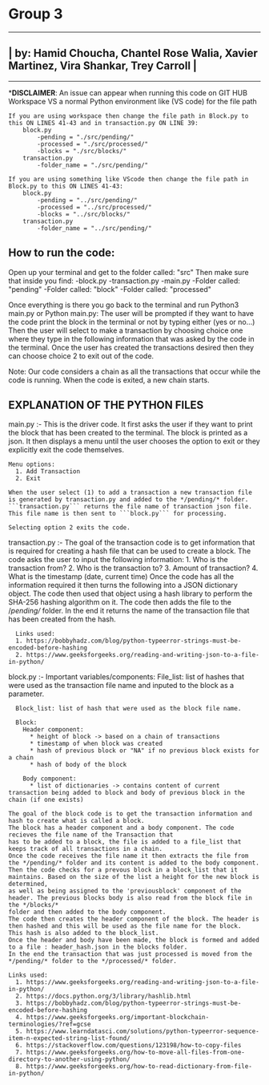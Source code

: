 
# Group 3

  --------------------------------------------------------------------------------------
  | by: Hamid Choucha, Chantel Rose Walia, Xavier Martinez, Vira Shankar, Trey Carroll |
  --------------------------------------------------------------------------------------
---------------------------------------------------------------------------------------------------
***DISCLAIMER**:
An issue can appear when running this code on GIT HUB Workspace VS a normal Python environment like (VS code) for the file path
    
    If you are using workspace then change the file path in Block.py to this ON LINES 41-43 and in transaction.py ON LINE 39:
        block.py
            -pending = "./src/pending/"
            -processed = "./src/processed/"
            -blocks = "./src/blocks/"
        transaction.py
            -folder_name = "./src/pending/"

    If you are using something like VScode then change the file path in Block.py to this ON LINES 41-43:
        block.py
            -pending = "../src/pending/"
            -processed = "../src/processed/"
            -blocks = "../src/blocks/"
        transaction.py
            -folder_name = "../src/pending/"


## How to run the code:
Open up your terminal and get to the folder called: "src"
Then make sure that inside you find:
    -block.py
    -transaction.py
    -main.py
    -Folder called: "pending"
    -Folder called: "block"
    -Folder called: "processed"

Once everything is there you go back to the terminal and run Python3 main.py or Python main.py:
    The user will be prompted if they want to have the code print the block in the terminal or not by typing either (yes or no...)
    Then the user will select to make a transaction by choosing choice one where they type in the following information that was asked by the code in the terminal.
    Once the user has created the transactions desired then they can choose choice 2 to exit out of the code.

Note: Our code considers a chain as all the transactions that occur while the code is running. When the code is exited, a new chain starts.

## EXPLANATION OF THE PYTHON FILES 

main.py :-
    This is the driver code. 
    It first asks the user if they want to print the block that has been created to the terminal. The block is printed as a json.
    It then displays a menu until the user chooses the option to exit or they explicitly exit the code themselves.
    
    Menu options:
      1. Add Transaction
      2. Exit 
    
    When the user select (1) to add a transaction a new transaction file is generated by transaction.py and added to the */pending/* folder.
    ```transaction.py``` returns the file name of transaction json file.
    This file name is then sent to ```block.py``` for processing. 

    Selecting option 2 exits the code.


transaction.py :-
    The goal of the transaction code is to get information that is required for creating a hash file that can be used to create a block.
    The code asks the user to input the following information:
        1. Who is the transaction from?
        2. Who is the transaction to?
        3. Amount of transaction?
        4. What is the timestamp (date, current time)
    Once the code has all the information required it then turns the following into a JSON dictionary object. The code then 
    used that object using a hash library to perform the SHA-256 hashing algorithm on it. 
    The code then adds the file to the /*pending/* folder.
    In the end it returns the name of the transaction file that has been created from the hash.
  
      Links used:
      1. https://bobbyhadz.com/blog/python-typeerror-strings-must-be-encoded-before-hashing
      2. https://www.geeksforgeeks.org/reading-and-writing-json-to-a-file-in-python/
  

block.py :- 
    Important variables/components:
      File_list: list of hashes that were used as the transaction file name and inputed to the block as a parameter.
      
      Block_list: list of hash that were used as the block file name.

      Block:
        Header component: 
          * height of block -> based on a chain of transactions
          * timestamp of when block was created 
          * hash of previous block or "NA" if no previous block exists for a chain
          * hash of body of the block
        
        Body component:
          * list of dictionaries -> contains content of current transaction being added to block and body of previous block in the chain (if one exists)

    The goal of the block code is to get the transaction information and hash to create what is called a block. 
    The block has a header component and a body component. The code recieves the file name of the Transaction that 
    has to be added to a block, the file is added to a file_list that keeps track of all transactions in a chain. 
    Once the code receives the file name it then extracts the file from the */pending/* folder and its content is added to the body component.
    Then the code checks for a prevous block in a block_list that it maintains. Based on the size of the list a height for the new block is determined, 
    as well as being assigned to the 'previousblock' component of the header. The previous blocks body is also read from the block file in the */blocks/* 
    folder and then added to the body component.   
    The code then creates the header component of the block. The header is then hashed and this will be used as the file name for the block. 
    This hash is also added to the block_list.
    Once the header and body have been made, the block is formed and added to a file : header_hash.json in the blocks folder.
    In the end the transaction that was just processed is moved from the */pending/* folder to the */processed/* folder.
    
    Links used:
      1. https://www.geeksforgeeks.org/reading-and-writing-json-to-a-file-in-python/
      2. https://docs.python.org/3/library/hashlib.html
      3. https://bobbyhadz.com/blog/python-typeerror-strings-must-be-encoded-before-hashing
      4. https://www.geeksforgeeks.org/important-blockchain-terminologies/?ref=gcse
      5. https://www.learndatasci.com/solutions/python-typeerror-sequence-item-n-expected-string-list-found/
      6. https://stackoverflow.com/questions/123198/how-to-copy-files
      7. https://www.geeksforgeeks.org/how-to-move-all-files-from-one-directory-to-another-using-python/
      8. https://www.geeksforgeeks.org/how-to-read-dictionary-from-file-in-python/
